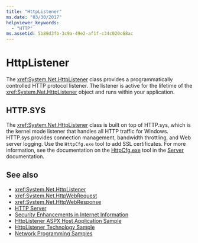 ```yaml
---
title: "HttpListener"
ms.date: "03/30/2017"
helpviewer_keywords: 
  - "HTTP"
ms.assetid: 5b89d3fb-3c9a-49e2-af1f-c34c020c68ac
---
```

# HttpListener
The <xref:System.Net.HttpListener> class provides a programmatically controlled HTTP protocol listener. The listener is active for the lifetime of the <xref:System.Net.HttpListener> object and runs within your application.  
  
## HTTP.SYS  
 The <xref:System.Net.HttpListener> class is built on top of HTTP.sys, which is the kernel mode listener that handles all HTTP traffic for Windows. HTTP.sys provides connection management, bandwidth throttling, and Web server logging. Use the `HttpCfg.exe` tool to add SSL certificates. For more information, see the documentation on the [HttpCfg.exe](https://go.microsoft.com/fwlink/?LinkID=178284) tool in the [Server](https://go.microsoft.com/fwlink/?LinkID=178285) documentation.  
  
## See also
- <xref:System.Net.HttpListener>
- <xref:System.Net.HttpWebRequest>
- <xref:System.Net.HttpWebResponse>
- [HTTP Server](https://go.microsoft.com/fwlink/?LinkID=178285)
- [Security Enhancements in Internet Information](https://go.microsoft.com/fwlink/?LinkID=178286)
- [HttpListener ASPX Host Application Sample](https://go.microsoft.com/fwlink/?LinkID=179560)
- [HttpListener Technology Sample](https://go.microsoft.com/fwlink/?LinkID=179558)
- [Network Programming Samples](../../../docs/framework/network-programming/network-programming-samples.md)
